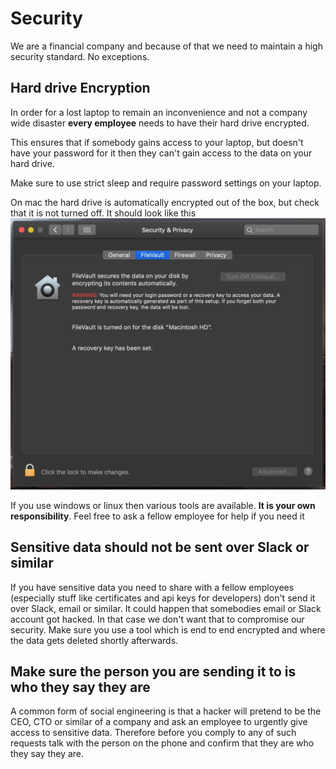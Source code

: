 # Security

We are a financial company and because of that we need to maintain a high security standard. No exceptions.



## Hard drive Encryption

In order for a lost laptop to remain an inconvenience and not a company wide disaster **every employee** needs to have their hard drive encrypted.

This ensures that if somebody gains access to your laptop, but doesn't have your password for it then they can't gain access to the data on your hard drive.

Make sure to use strict sleep and require password settings on your laptop. 

On mac the hard drive is automatically encrypted out of the box, but check that it is not turned off. It should look like this
![alt Meeting notes naming](https://github.com/creditstretcher/handbook/blob/master/assets/images/mac-hard-drive-encryption-settings.png?raw=true)

If you use windows or linux then various tools are available. **It is your own responsibility**. Feel free to ask a fellow employee for help if you need it

## Sensitive data should not be sent over Slack or similar

If you have sensitive data you need to share with a fellow employees (especially stuff like certificates and api keys for developers) don't send it over Slack, email or similar. It could happen that somebodies email or Slack account got hacked. In that case we don't want that to compromise our security. Make sure you use a tool which is end to end encrypted and where the data gets deleted shortly afterwards.

## Make sure the person you are sending it to is who they say they are
A common form of social engineering is that a hacker will pretend to be the CEO, CTO or similar of a company and ask an employee to urgently give access to sensitive data. Therefore before you comply to any of such requests talk with the person on the phone and confirm that they are who they say they are.

